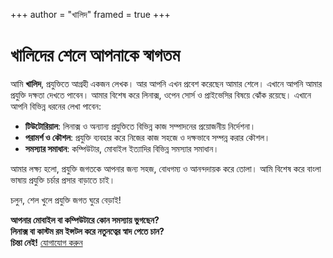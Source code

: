 +++
author = "খালিদ"
framed = true
+++
# খালিদের শেলে আপনাকে স্বাগতম

আমি **খালিদ**, প্রযুক্তিতে আগ্রহী একজন লেখক। আর আপনি এখন প্রবেশ করেছেন আমার শেলে। এখানে আপনি আমার প্রযুক্তি দক্ষতা দেখতে পাবেন। আমার বিশেষ করে লিনাক্স, ওপেন সোর্স ও প্রাইভেসির বিষয়ে ঝোঁক রয়েছে। এখানে আপনি বিভিন্ন ধরনের লেখা পাবেন:

- **টিউটোরিয়াল**: লিনাক্স ও অন্যান্য প্রযুক্তিতে বিভিন্ন কাজ সম্পাদনের প্রয়োজনীয় নির্দেশনা।  
- **পরামর্শ ও কৌশল**: প্রযুক্তি ব্যবহার করে নিজের কাজ সহজে ও দক্ষভাবে সম্পন্ন করার কৌশল।  
- **সমস্যার সমাধান**: কম্পিউটার, মোবাইল ইত্যাদির বিভিন্ন সমস্যার সমাধান।  

আমার লক্ষ্য হলো, প্রযুক্তি জগতকে আপনার জন্য সহজ, বোধগম্য ও আনন্দদায়ক করে তোলা।  আমি বিশেষ করে বাংলা ভাষায় প্রযুক্তি চর্চার প্রসার বাড়াতে চাই।

চলুন, শেল খুলে প্রযুক্তি জগত ঘুরে বেড়াই!

**আপনার মোবাইল বা কম্পিউটারে কোন সমস্যায় ভুগছেন?**  
**লিনাক্স বা কাস্টম রম ইন্সটল করে নতুনত্বের স্বাদ পেতে চান?**  
**চিন্তা নেই!** [যোগাযোগ করুন](mailto:khalidrafi.twzde@slmail.me)



